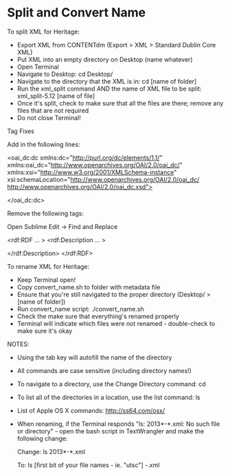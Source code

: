 Split and Convert Name
============
To split XML for Heritage:

- Export XML from CONTENTdm (Export > XML > Standard Dublin Core XML)
- Put XML into an empty directory on Desktop (name whatever)
- Open Terminal
- Navigate to Desktop: cd Desktop/
- Navigate to the directory that the XML is in: cd [name of folder]
- Run the xml_split command AND the name of XML file to be split: xml_split-5.12 [name of file]
- Once it's split, check to make sure that all the files are there; remove any files that are not required
- Do not close Terminal!

Tag Fixes

Add in the following lines:

<!DOCTYPE rdf:RDF SYSTEM "http://dublincore.org/documents/2001/04/11/dcmes-xml/dcmes-xml-dtd.dtd">
<oai_dc:dc xmlns:dc="http://purl.org/dc/elements/1.1/" xmlns:oai_dc="http://www.openarchives.org/OAI/2.0/oai_dc/" xmlns:xsi="http://www.w3.org/2001/XMLSchema-instance" xsi:schemaLocation="http://www.openarchives.org/OAI/2.0/oai_dc/ http://www.openarchives.org/OAI/2.0/oai_dc.xsd">

</oai_dc:dc>

Remove the following tags:

Open Sublime
Edit -> Find and Replace

<rdf:RDF … >
<rdf:Description … >

 </rdf:Description>
 </rdf:RDF>

To rename XML for Heritage:

- Keep Terminal open!
- Copy convert_name.sh to folder with metadata file
- Ensure that you're still navigated to the proper directory (Desktop/ > [name of folder])
- Run convert_name script: ./convert_name.sh
- Check the make sure that everything's renamed properly
- Terminal will indicate which files were not renamed - double-check to make sure it's okay


NOTES:

- Using the tab key will autofill the name of the directory
- All commands are case sensitive (including directory names!)
- To navigate to a directory, use the Change Directory command: cd
- To list all of the directories in a location, use the list command: ls
- List of Apple OS X commands: http://ss64.com/osx/

- When renaming, if the Terminal responds "ls: 2013*-*.xml: No such file or directory" - open the bash script in TextWrangler and make the following change:

	Change:
		ls 2013*-*.xml
	
	To:
		ls [first bit of your file names - ie. "utsc"] *-*.xml
